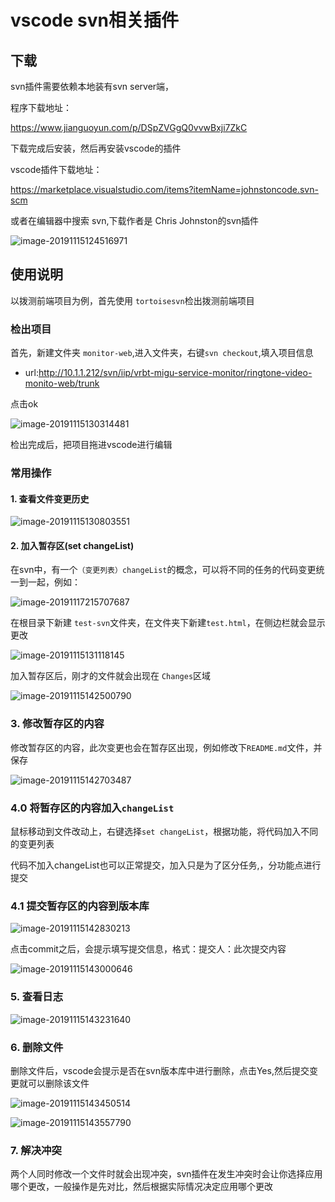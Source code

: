 # vscode svn相关插件

## 下载

svn插件需要依赖本地装有svn server端，

程序下载地址：

https://www.jianguoyun.com/p/DSpZVGgQ0vvwBxji7ZkC

下载完成后安装，然后再安装vscode的插件

vscode插件下载地址：

https://marketplace.visualstudio.com/items?itemName=johnstoncode.svn-scm

或者在编辑器中搜索 svn,下载作者是 Chris Johnston的svn插件

![image-20191115124516971](https://tva1.sinaimg.cn/large/006y8mN6ly1g8ymkh7lgwj30zs0eq77h.jpg)

## 使用说明

以拨测前端项目为例，首先使用 `tortoisesvn`检出拨测前端项目

### 检出项目

首先，新建文件夹 `monitor-web`,进入文件夹，右键`svn checkout`,填入项目信息

* url:http://10.1.1.212/svn/iip/vrbt-migu-service-monitor/ringtone-video-monito-web/trunk

点击ok

![image-20191115130314481](https://tva1.sinaimg.cn/large/006y8mN6ly1g8yn34fep4j30gi0craaw.jpg)



检出完成后，把项目拖进vscode进行编辑

### 常用操作

#### 1. 查看文件变更历史

![image-20191115130803551](https://tva1.sinaimg.cn/large/006y8mN6ly1g8yn84rgklj30wu0lsq80.jpg)



#### 2. 加入暂存区(set changeList)

在svn中，有一个`（变更列表）changeList`的概念，可以将不同的任务的代码变更统一到一起，例如：

![image-20191117215707687](https://tva1.sinaimg.cn/large/006y8mN6gy1g91dr8r6clj30d70az3zi.jpg)



在根目录下新建 `test-svn`文件夹，在文件夹下新建`test.html`，在侧边栏就会显示更改

![image-20191115131118145](https://tva1.sinaimg.cn/large/006y8mN6ly1g8ynbizhx6j30mk0ldmyj.jpg)

加入暂存区后，刚才的文件就会出现在 `Changes`区域

![image-20191115142500790](https://tva1.sinaimg.cn/large/006y8mN6ly1g8ypg75wppj30fa09hwey.jpg)

### 3.  修改暂存区的内容

修改暂存区的内容，此次变更也会在暂存区出现，例如修改下`README.md`文件，并保存

![image-20191115142703487](https://tva1.sinaimg.cn/large/006y8mN6ly1g8ypibzhusj30np08vq4d.jpg)

### 4.0  将暂存区的内容加入`changeList`

鼠标移动到文件改动上，右键选择`set changeList`，根据功能，将代码加入不同的变更列表

代码不加入changeList也可以正常提交，加入只是为了区分任务,，分功能点进行提交

### 4.1  提交暂存区的内容到版本库

![image-20191115142830213](https://tva1.sinaimg.cn/large/006y8mN6ly1g8ypju3oqej30dn0gjdgw.jpg)



点击commit之后，会提示填写提交信息，格式：提交人：此次提交内容



![image-20191115143000646](https://tva1.sinaimg.cn/large/006y8mN6ly1g8ypleqetdj30im0b70t7.jpg)

### 5. 查看日志

![image-20191115143231640](https://tva1.sinaimg.cn/large/006y8mN6ly1g8ypo0x9zoj30fl0rcwij.jpg)

### 6. 删除文件

删除文件后，vscode会提示是否在svn版本库中进行删除，点击Yes,然后提交变更就可以删除该文件

![image-20191115143450514](https://tva1.sinaimg.cn/large/006y8mN6ly1g8ypqfwlc1j30wp0s2afd.jpg)

![image-20191115143557790](https://tva1.sinaimg.cn/large/006y8mN6ly1g8yprlqbypj30s70cw3zm.jpg)

### 7. 解决冲突

两个人同时修改一个文件时就会出现冲突，svn插件在发生冲突时会让你选择应用哪个更改，一般操作是先对比，然后根据实际情况决定应用哪个更改